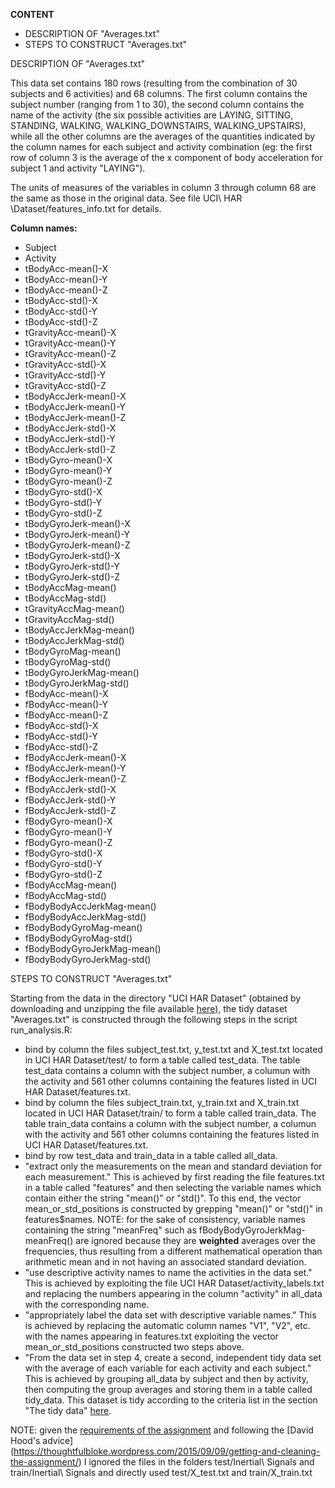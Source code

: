 **CONTENT**
-  DESCRIPTION OF "Averages.txt"
-  STEPS TO CONSTRUCT "Averages.txt" 


DESCRIPTION OF "Averages.txt" 

This data set contains 180 rows (resulting from the combination of 30 subjects and 6 activities) and 68 columns. 
The first column contains the subject number (ranging from 1 to 30), the second column contains the name of the activity (the six possible activities are  LAYING, SITTING, STANDING, WALKING, WALKING_DOWNSTAIRS, WALKING_UPSTAIRS), while all the other columns are the averages of the quantities indicated by the column names for each subject and activity combination  (eg: the first row of column 3 is the average of the x component of body acceleration for subject 1 and activity "LAYING"). 

The units of measures of the variables in column 3 through column 68 are the same as those in the original data. 
See file UCI\ HAR \Dataset/features_info.txt for details. 

**Column names:**
-  Subject 
-  Activity 
-  tBodyAcc-mean()-X
-  tBodyAcc-mean()-Y
-  tBodyAcc-mean()-Z
-  tBodyAcc-std()-X
-  tBodyAcc-std()-Y
-  tBodyAcc-std()-Z
-  tGravityAcc-mean()-X
-  tGravityAcc-mean()-Y
-  tGravityAcc-mean()-Z
-  tGravityAcc-std()-X
-  tGravityAcc-std()-Y
-  tGravityAcc-std()-Z
-  tBodyAccJerk-mean()-X
-  tBodyAccJerk-mean()-Y
-  tBodyAccJerk-mean()-Z
-  tBodyAccJerk-std()-X
-  tBodyAccJerk-std()-Y
-  tBodyAccJerk-std()-Z
-  tBodyGyro-mean()-X
-  tBodyGyro-mean()-Y
-  tBodyGyro-mean()-Z
-  tBodyGyro-std()-X
-  tBodyGyro-std()-Y
-  tBodyGyro-std()-Z
-  tBodyGyroJerk-mean()-X
-  tBodyGyroJerk-mean()-Y
-  tBodyGyroJerk-mean()-Z
-  tBodyGyroJerk-std()-X
-  tBodyGyroJerk-std()-Y
-  tBodyGyroJerk-std()-Z
-  tBodyAccMag-mean()
-  tBodyAccMag-std()
-  tGravityAccMag-mean()
-  tGravityAccMag-std()
-  tBodyAccJerkMag-mean()
-  tBodyAccJerkMag-std()
-  tBodyGyroMag-mean()
-  tBodyGyroMag-std()
-  tBodyGyroJerkMag-mean()
-  tBodyGyroJerkMag-std()
-  fBodyAcc-mean()-X
-  fBodyAcc-mean()-Y
-  fBodyAcc-mean()-Z
-  fBodyAcc-std()-X
-  fBodyAcc-std()-Y
-  fBodyAcc-std()-Z
-  fBodyAccJerk-mean()-X
-  fBodyAccJerk-mean()-Y
-  fBodyAccJerk-mean()-Z
-  fBodyAccJerk-std()-X
-  fBodyAccJerk-std()-Y
-  fBodyAccJerk-std()-Z
-  fBodyGyro-mean()-X
-  fBodyGyro-mean()-Y
-  fBodyGyro-mean()-Z
-  fBodyGyro-std()-X
-  fBodyGyro-std()-Y
-  fBodyGyro-std()-Z
-  fBodyAccMag-mean()
-  fBodyAccMag-std()
-  fBodyBodyAccJerkMag-mean()
-  fBodyBodyAccJerkMag-std()
-  fBodyBodyGyroMag-mean()
-  fBodyBodyGyroMag-std()
-  fBodyBodyGyroJerkMag-mean()
-  fBodyBodyGyroJerkMag-std()


STEPS TO CONSTRUCT "Averages.txt" 

Starting from the data in the directory "UCI HAR Dataset" (obtained by downloading and unzipping the file available [here](https://d396qusza40orc.cloudfront.net/getdata%2Fprojectfiles%2FUCI%20HAR%20Dataset.zip)), the tidy dataset "Averages.txt" is constructed through the following steps in the script run_analysis.R:

- bind by column the files subject_test.txt, y_test.txt and X_test.txt located in UCI HAR Dataset/test/ to form a table called test_data. The table test_data contains a column with the subject number, a columun with the activity and 561 other columns containing the features listed in UCI HAR Dataset/features.txt.
- bind by column the files subject_train.txt, y_train.txt and X_train.txt located in UCI HAR Dataset/train/ to form a table called train_data. The table train_data contains a column with the subject number, a columun with the activity and 561 other columns containing the features listed in UCI HAR Dataset/features.txt.
- bind by row test_data and train_data in a table called all_data. 
- "extract only the measurements on the mean and standard deviation for each measurement." This is achieved by first reading the file features.txt in a table called "features" and then selecting the variable names which contain either the string "mean()" or "std()". To this end, the vector mean_or_std_positions is constructed by grepping "mean()" or "std()" in features$names.  NOTE: for the sake of consistency, variable names containing the string "meanFreq" such as fBodyBodyGyroJerkMag-meanFreq() are ignored because they are **weighted** averages over the frequencies, thus resulting from a  different mathematical operation than arithmetic mean and in not having an associated standard deviation. 
- "use descriptive activity names to name the activities in the data set." This is achieved by exploiting the file UCI HAR Dataset/activity_labels.txt and replacing the numbers appearing in the column "activity" in all_data with the corresponding name.
- "appropriately label the data set with descriptive variable names." This is achieved by replacing the automatic column names "V1", "V2", etc. with the names appearing in features.txt exploiting the vector mean_or_std_positions constructed two steps above.
- "From the data set in step 4, create a second, independent tidy data set with the average of each variable for each activity and each subject." This is achieved by grouping all_data by subject and then by activity, then computing the group averages and storing them in a table called tidy_data. This dataset is tidy according to the criteria list in the section "The tidy data" [here](https://github.com/DataScienceSpecialization/courses/blob/master/03_GettingData/01_03_componentsOfTidyData/index.Rmd).


NOTE: given the [requirements of the assignment](https://www.coursera.org/learn/data-cleaning/peer/FIZtT/getting-and-cleaning-data-course-project) and following the [David Hood's advice] (https://thoughtfulbloke.wordpress.com/2015/09/09/getting-and-cleaning-the-assignment/) I ignored the files in the folders test/Inertial\ Signals and train/Inertial\ Signals and directly used test/X_test.txt and train/X_train.txt 








